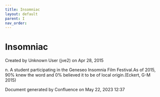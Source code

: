 ```yaml
---
title: Insomniac
layout: default
parent: I
nav_order:
---
```


# Insomniac

Created by  Unknown User (jve2) on Apr 28, 2015

n. A student participating in the Geneseo Insomnia Film Festival.As of 2015, 90% knew the word and 0% believed it to be of local origin.(Eckert, G-M 2015)

Document generated by Confluence on May 22, 2023 12:37


